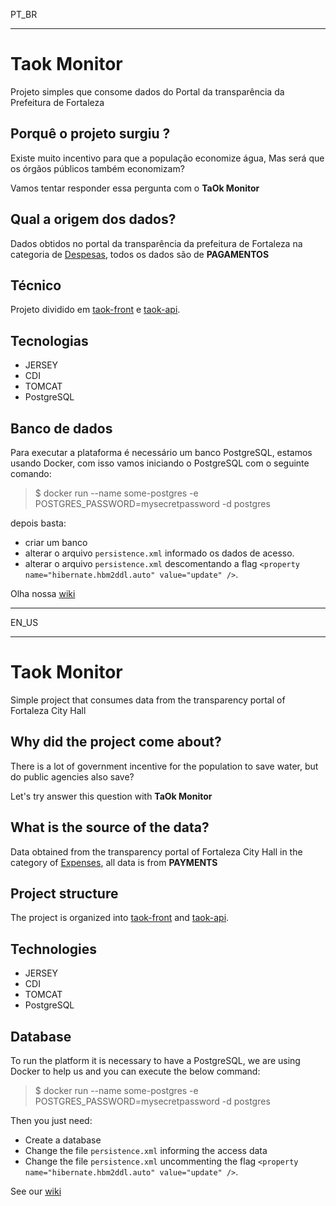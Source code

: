 PT_BR

---

# Taok Monitor
Projeto simples que consome dados do Portal da transparência da Prefeitura de Fortaleza 

## Porquê o projeto surgiu ?
Existe muito incentivo para que a população economize água,
Mas será que os órgãos públicos também economizam? 

Vamos tentar responder essa pergunta com o **TaOk Monitor**

## Qual a origem dos dados?
Dados obtidos no portal da transparência da prefeitura de Fortaleza na categoria de [Despesas](https://transparencia.fortaleza.ce.gov.br/index.php/despesa/index), todos os dados são de **PAGAMENTOS** 

## Técnico
Projeto dividido em [taok-front](https://github.com/taok-monitor/) e [taok-api](https://github.com/taok-monitor/taok-backend).

## Tecnologias
- JERSEY
- CDI
- TOMCAT
- PostgreSQL

## Banco de dados
Para executar a plataforma é necessário um banco PostgreSQL, estamos usando Docker, com isso vamos iniciando o PostgreSQL com o seguinte comando:

> $ docker run --name some-postgres -e POSTGRES_PASSWORD=mysecretpassword -d postgres

depois basta:
- criar um banco
- alterar o arquivo `persistence.xml` informado os dados de acesso.
- alterar o arquivo `persistence.xml` descomentando a flag `<property name="hibernate.hbm2ddl.auto" value="update" />`.

Olha nossa [wiki](https://github.com/taok-monitor/taok-backend/wiki)

---

EN_US

---

# Taok Monitor
Simple project that consumes data from the transparency portal of Fortaleza City Hall

## Why did the project come about?
There is a lot of government incentive for the population to save water, but do public agencies also save?

Let's try answer this question with **TaOk Monitor**

## What is the source of the data?
Data obtained from the transparency portal of Fortaleza City Hall in the category of [Expenses](https://transparencia.fortaleza.ce.gov.br/index.php/despesa/index), all data is from **PAYMENTS** 

## Project structure
The project is organized into [taok-front](https://github.com/taok-monitor/) and [taok-api](https://github.com/taok-monitor/taok-backend).

## Technologies
- JERSEY
- CDI
- TOMCAT
- PostgreSQL

## Database
To run the platform it is necessary to have a PostgreSQL, we are using Docker to help us and you can execute the below command:

> $ docker run --name some-postgres -e POSTGRES_PASSWORD=mysecretpassword -d postgres

Then you just need:
- Create a database
- Change the file `persistence.xml` informing the access data
- Change the file `persistence.xml` uncommenting the flag `<property name="hibernate.hbm2ddl.auto" value="update" />`.

See our [wiki](https://github.com/taok-monitor/taok-backend/wiki)

